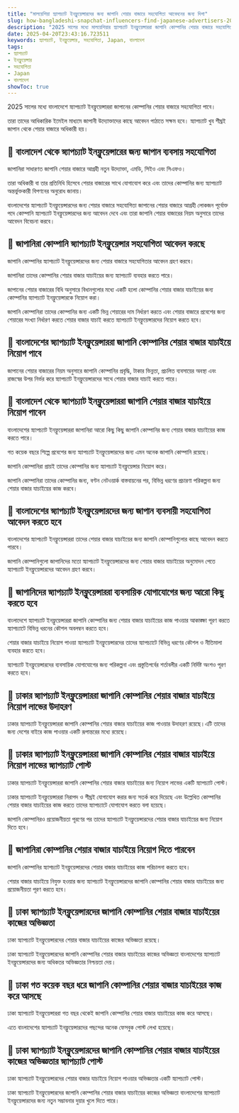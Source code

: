 ```yaml
---
title: "মালয়েশিয়া স্ন্যাপচ্যাট ইনফ্লুয়েন্সারদের জন্য জাপানি শেয়ার বাজারে সহযোগিতা আবেদনের জন্য দিশা"
slug: how-bangladeshi-snapchat-influencers-find-japanese-advertisers-2025-04-20
description: "2025 সালের মধ্যে মালয়েশিয়ার স্ন্যাপচ্যাট ইনফ্লুয়েন্সাররা জাপানি কোম্পানির শেয়ার বাজারে সহযোগিতা পাবে"
date: 2025-04-20T23:43:16.723511
keywords: স্ন্যাপচ্যাট, ইনফ্লুয়েন্সার, সহযোগিতা, Japan, বাংলাদেশ
tags:
- স্ন্যাপচ্যাট
- ইনফ্লুয়েন্সার
- সহযোগিতা
- Japan
- বাংলাদেশ
showToc: true
---
```


2025 সালের মধ্যে বাংলাদেশে স্ন্যাপচ্যাট ইনফ্লুয়েন্সাররা জাপানের কোম্পানির শেয়ার বাজারে সহযোগিতা পাবে।

তারা তাদের আধিকারিক ইমেইল মাধ্যমে জাপানী উদ্যোক্তাদের কাছে আবেদন পাঠাতে সক্ষম হবে। স্ন্যাপচ্যাট খুব শীঘ্রই জাপান থেকে শেয়ার বাজারে অধিকারী হয়। 


## 📢 বাংলাদেশ থেকে স্ন্যাপচ্যাট ইনফ্লুয়েন্সারের জন্য জাপান ব্যবসায় সহযোগিতা

 

জাপানিরা সাধারণত জাপানি শেয়ার বাজারে আগ্রহী নতুন উদ্যোক্তা, এমডি, সিইও এবং সিএফও।


তারা অধিকারী বা তার প্রতিনিধি হিসেবে শেয়ার বাজারের সাথে যোগাযোগ করে এবং তাদের কোম্পানির জন্য স্ন্যাপচ্যাট অন্তর্ভুক্তকারী বিপণনের অনুরোধ জানায়।


বাংলাদেশের স্ন্যাপচ্যাট ইনফ্লুয়েন্সারদের জন্য শেয়ার বাজারে সহযোগিতা জাপানের শেয়ার বাজারে আগ্রহী লোকজন পূর্বোক্ত পদে কোম্পানি স্ন্যাপচ্যাট ইনফ্লুয়েন্সারদের জন্য আবেদন দেবে এবং তারা জাপানি শেয়ার বাজারের নিয়ম অনুসারে তাদের আবেদন বিবেচনা করবে।




## 📢 জাপানিরা কোম্পানি স্ন্যাপচ্যাট ইনফ্লুয়েন্সার সহযোগিতা আবেদন করছে 

 


জাপানি কোম্পানির স্ন্যাপচ্যাট ইনফ্লুয়েন্সারদের জন্য শেয়ার বাজারে সহযোগিতার আবেদন গ্রহণ করবে।



জাপানিরা তাদের কোম্পানির শেয়ার বাজার যাচাইয়ের জন্য স্ন্যাপচ্যাট ব্যবহার করতে পারে।



জাপানের শেয়ার বাজারের বিধি অনুসারে বিধানগুলোর মধ্যে একটি হলো কোম্পানির শেয়ার বাজার যাচাইয়ের জন্য কোম্পানির স্ন্যাপচ্যাট ইনফ্লুয়েন্সারকে নিয়োগ করা।



জাপানি কোম্পানিরা তাদের কোম্পানির জন্য একটি ভিন্ন শেয়ারের দাম নির্ধারণ করতে এবং শেয়ার বাজারে প্রবেশের জন্য শেয়ারের সংখ্যা নির্ধারণ করতে শেয়ার বাজার যাচাই করতে স্ন্যাপচ্যাট ইনফ্লুয়েন্সারদের নিয়োগ করতে হবে।



## 📢 বাংলাদেশের স্ন্যাপচ্যাট ইনফ্লুয়েন্সাররা জাপানি কোম্পানির শেয়ার বাজার যাচাইয়ে নিয়োগ পাবে

জাপানের শেয়ার বাজারের নিয়ম অনুসারে জাপানি কোম্পানির প্রবৃদ্ধি, টাকার ভিন্নতা, প্রচলিত ব্যবসায়ের অবস্থা এবং রাজস্বের উপর নির্ভর করে স্ন্যাপচ্যাট ইনফ্লুয়েন্সারদের সাথে শেয়ার বাজার যাচাই করতে পারে।

## 📢 বাংলাদেশ থেকে স্ন্যাপচ্যাট ইনফ্লুয়েন্সাররা জাপানি শেয়ার বাজার যাচাইয়ে নিয়োগ পাবেন

বাংলাদেশের স্ন্যাপচ্যাট ইনফ্লুয়েন্সাররা জাপানিরা আরো কিছু কিছু জাপানি কোম্পানির জন্য শেয়ার বাজার যাচাইয়ের কাজ করতে পারে।

গত কয়েক বছরে শিল্পে প্রবেশের জন্য স্ন্যাপচ্যাট ইনফ্লুয়েন্সারদের জন্য এমন অনেক জাপানি কোম্পানি রয়েছে।



জাপানি কোম্পানিরা প্রায়ই তাদের কোম্পানির জন্য স্ন্যাপচ্যাট ইনফ্লুয়েন্সার নিয়োগ করে।



জাপানি কোম্পানিরা তাদের কোম্পানির জন্য, বণ্টন নেটওয়ার্ক বাস্তবায়নের পর, বিভিন্ন ধরণের প্রচারণা পরিকল্পনা জন্য শেয়ার বাজার যাচাইয়ের কাজ করবে।

## 📢 বাংলাদেশের স্ন্যাপচ্যাট ইনফ্লুয়েন্সারদের জন্য জাপান ব্যবসায়ী সহযোগিতা আবেদন করতে হবে

বাংলাদেশের স্ন্যাপচ্যাট ইনফ্লুয়েন্সাররা তাদের শেয়ার বাজার যাচাইয়ের জন্য জাপানি কোম্পানিগুলোর কাছে আবেদন করতে পারবে।

জাপানি কোম্পানিগুলো জাপানিদের মতো স্ন্যাপচ্যাট ইনফ্লুয়েন্সারদের জন্য শেয়ার বাজার যাচাইয়ের অনুমোদন পেতে স্ন্যাপচ্যাট ইনফ্লুয়েন্সারদের আবেদন গ্রহণ করবে।


## 📢 জাপানিদের স্ন্যাপচ্যাট ইনফ্লুয়েন্সাররা ব্যবসায়িক যোগাযোগের জন্য আরো কিছু করতে হবে

বাংলাদেশে স্ন্যাপচ্যাট ইনফ্লুয়েন্সাররা জাপানি কোম্পানির জন্য শেয়ার বাজার যাচাইয়ের কাজ পাওয়ার আকাঙ্ক্ষা পূরণ করতে স্ন্যাপচ্যাটে বিভিন্ন ধরনের কৌশল অবলম্বন করতে হবে।

শেয়ার বাজার যাচাইয়ে নিয়োগ পাওয়া স্ন্যাপচ্যাট ইনফ্লুয়েন্সারদের তাদের স্ন্যাপচ্যাটে বিভিন্ন ধরণের কৌশল ও নীতিমালা ব্যবহার করতে হবে।

স্ন্যাপচ্যাট ইনফ্লুয়েন্সারদের ব্যবসায়িক যোগাযোগের জন্য পরিকল্পনা এবং প্রস্তুতিপর্বের শর্তাবলীর একটি নির্দিষ্ট অংশও পূরণ করতে হবে।

## 📢 ঢাকার স্ন্যাপচ্যাট ইনফ্লুয়েন্সাররা জাপানি কোম্পানির শেয়ার বাজার যাচাইয়ে নিয়োগ লাভের উদাহরণ

ঢাকার স্ন্যাপচ্যাট ইনফ্লুয়েন্সাররা জাপানি কোম্পানির শেয়ার বাজার যাচাইয়ের কাজ পাওয়ার উদাহরণ রয়েছে।এটি তাদের জন্য দেশের বাইরে কাজ পাওয়ার একটি রূপান্তরের মধ্যে রয়েছে।




## 📢 ঢাকার স্ন্যাপচ্যাট ইনফ্লুয়েন্সাররা জাপানি কোম্পানির শেয়ার বাজার যাচাইয়ে নিয়োগ লাভের স্ন্যাপচ্যাট পোস্ট


ঢাকার স্ন্যাপচ্যাট ইনফ্লুয়েন্সাররা জাপানি কোম্পানির শেয়ার বাজার যাচাইয়ের জন্য নিয়োগ লাভের একটি স্ন্যাপচ্যাট পোস্ট।

ঢাকার স্ন্যাপচ্যাট ইনফ্লুয়েন্সাররা নিরাপদ ও শীঘ্রই যোগাযোগ করার জন্য সতর্ক করে দিয়েছে এবং উল্লেখিত কোম্পানির শেয়ার বাজার যাচাইয়ের কাজ করতে তাদের স্ন্যাপচ্যাটে যোগাযোগ করতে বলা হয়েছে।

জাপানি কোম্পানিরও প্রয়োজনীয়তা পূরণের পর তাদের স্ন্যাপচ্যাট ইনফ্লুয়েন্সারদের শেয়ার বাজার যাচাইয়ের জন্য নিয়োগ দিতে হবে।

## 📢 জাপানিরা কোম্পানির শেয়ার বাজার যাচাইয়ে নিয়োগ দিতে পারবেন 

জাপানি কোম্পানির স্ন্যাপচ্যাট ইনফ্লুয়েন্সারদের শেয়ার বাজার যাচাইয়ের কাজ পরিচালনা করতে হবে।

শেয়ার বাজার যাচাইয়ে নিযুক্ত হওয়ার জন্য স্ন্যাপচ্যাট ইনফ্লুয়েন্সারদের জাপানি কোম্পানির শেয়ার বাজার যাচাইয়ের জন্য প্রয়োজনীয়তা পূরণ করতে হবে।

## 📢 ঢাকা স্ন্যাপচ্যাট ইনফ্লুয়েন্সারদের জাপানি কোম্পানির শেয়ার বাজার যাচাইয়ের কাজের অভিজ্ঞতা

ঢাকা স্ন্যাপচ্যাট ইনফ্লুয়েন্সারদের শেয়ার বাজার যাচাইয়ের কাজের অভিজ্ঞতা রয়েছে।

ঢাকা স্ন্যাপচ্যাট ইনফ্লুয়েন্সারদের জাপানি কোম্পানির শেয়ার বাজার যাচাইয়ের কাজের অভিজ্ঞতা বাংলাদেশের স্ন্যাপচ্যাট ইনফ্লুয়েন্সারদের জন্য অধিকতর অভিজ্ঞতার নিশ্চয়তা দেয়।

## 📢 ঢাকা গত কয়েক বছর ধরে জাপানি কোম্পানির শেয়ার বাজার যাচাইয়ের কাজ করে আসছে

ঢাকা স্ন্যাপচ্যাট ইনফ্লুয়েন্সাররা গত বছর থেকেই জাপানি কোম্পানির শেয়ার বাজার যাচাইয়ের কাজ করে আসছে। 

এতে বাংলাদেশের স্ন্যাপচ্যাট ইনফ্লুয়েন্সারদের পছন্দের অনেক ফেসবুক পোস্ট লেখা হয়েছে।

## 📢 ঢাকা স্ন্যাপচ্যাট ইনফ্লুয়েন্সারদের জাপানি কোম্পানির শেয়ার বাজার যাচাইয়ের কাজের অভিজ্ঞতার স্ন্যাপচ্যাট পোস্ট

ঢাকা স্ন্যাপচ্যাট ইনফ্লুয়েন্সারদের শেয়ার বাজার যাচাইয়ে নিয়োগ পাওয়ার অভিজ্ঞতার একটি স্ন্যাপচ্যাট পোস্ট।

ঢাকা স্ন্যাপচ্যাট ইনফ্লুয়েন্সারদের জাপানি কোম্পানির শেয়ার বাজার যাচাইয়ের কাজের অভিজ্ঞতা বাংলাদেশের স্ন্যাপচ্যাট ইনফ্লুয়েন্সারদের জন্য নতুন সম্ভাবনার দুয়ার খুলে দিতে পারে।